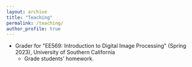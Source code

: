 ```yaml
---
layout: archive
title: "Teaching"
permalink: /teaching/
author_profile: true
---
```


* Grader for "EE569: Introduction to Digital Image Processing" (Spring 2023),
University of Southern California
    * Grade students' homework.
